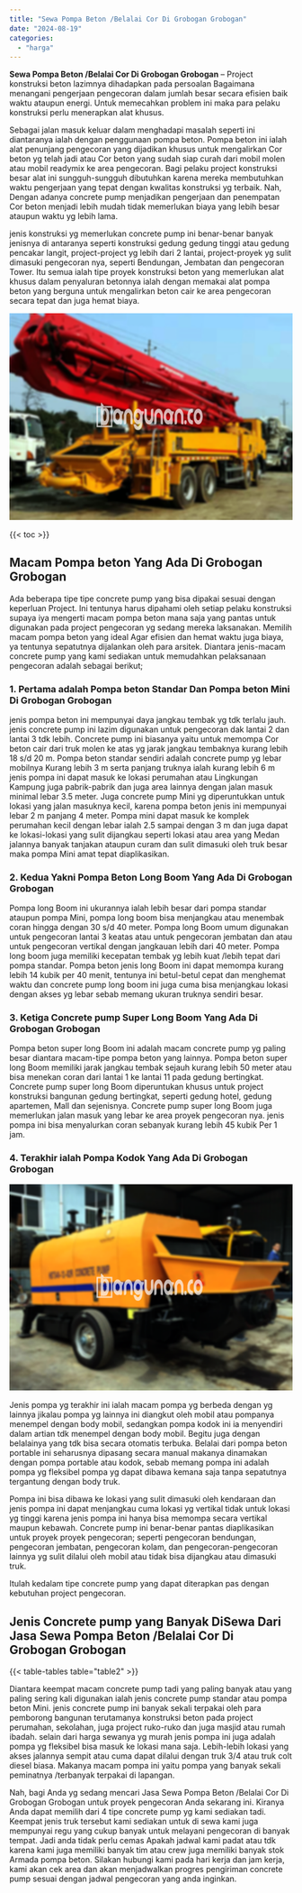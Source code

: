 ```yaml
---
title: "Sewa Pompa Beton /Belalai Cor Di Grobogan Grobogan"
date: "2024-08-19"
categories: 
  - "harga"
---
```


**Sewa Pompa Beton /Belalai Cor Di Grobogan Grobogan** – Project konstruksi beton lazimnya dihadapkan pada persoalan Bagaimana menangani pengerjaan pengecoran dalam jumlah besar secara efisien baik waktu ataupun energi. Untuk memecahkan problem ini maka para pelaku konstruksi perlu menerapkan alat khusus.

Sebagai jalan masuk keluar dalam menghadapi masalah seperti ini diantaranya ialah dengan penggunaan pompa beton. Pompa beton ini ialah alat penunjang pengecoran yang dijadikan khusus untuk mengalirkan Cor beton yg telah jadi atau Cor beton yang sudah siap curah dari mobil molen atau mobil readymix ke area pengecoran. Bagi pelaku project konstruksi besar alat ini sungguh-sungguh dibutuhkan karena mereka membutuhkan waktu pengerjaan yang tepat dengan kwalitas konstruksi yg terbaik. Nah, Dengan adanya concrete pump menjadikan pengerjaan dan penempatan Cor beton menjadi lebih mudah tidak memerlukan biaya yang lebih besar ataupun waktu yg lebih lama.

jenis konstruksi yg memerlukan concrete pump ini benar-benar banyak jenisnya di antaranya seperti konstruksi gedung gedung tinggi atau gedung pencakar langit, project-project yg lebih dari 2 lantai, project-proyek yg sulit dimasuki pengecoran nya, seperti Bendungan, Jembatan dan pengecoran Tower. Itu semua ialah tipe proyek konstruksi beton yang memerlukan alat khusus dalam penyaluran betonnya ialah dengan memakai alat pompa beton yang berguna untuk mengalirkan beton cair ke area pengecoran secara tepat dan juga hemat biaya.

![Sewa Pompa Beton /Belalai Cor Di Grobogan Grobogan](/images/sewa-concrete-pump-31.png)

{{< toc >}}

## Macam Pompa beton Yang Ada Di Grobogan Grobogan

Ada beberapa tipe tipe concrete pump yang bisa dipakai sesuai dengan keperluan Project. Ini tentunya harus dipahami oleh setiap pelaku konstruksi supaya iya mengerti macam pompa beton mana saja yang pantas untuk digunakan pada project pengecoran yg sedang mereka laksanakan. Memilih macam pompa beton yang ideal Agar efisien dan hemat waktu juga biaya, ya tentunya sepatutnya dijalankan oleh para arsitek. Diantara jenis-macam concrete pump yang kami sediakan untuk memudahkan pelaksanaan pengecoran adalah sebagai berikut;

### 1\. Pertama adalah Pompa beton Standar Dan Pompa beton Mini Di Grobogan Grobogan

jenis pompa beton ini mempunyai daya jangkau tembak yg tdk terlalu jauh. jenis concrete pump ini lazim digunakan untuk pengecoran dak lantai 2 dan lantai 3 tdk lebih. Concrete pump ini biasanya yaitu untuk memompa Cor beton cair dari truk molen ke atas yg jarak jangkau tembaknya kurang lebih 18 s/d 20 m. Pompa beton standar sendiri adalah concrete pump yg lebar mobilnya Kurang lebih 3 m serta panjang truknya ialah kurang lebih 6 m jenis pompa ini dapat masuk ke lokasi perumahan atau Lingkungan Kampung juga pabrik-pabrik dan juga area lainnya dengan jalan masuk minimal lebar 3.5 meter. Juga concrete pump Mini yg diperuntukkan untuk lokasi yang jalan masuknya kecil, karena pompa beton jenis ini mempunyai lebar 2 m panjang 4 meter. Pompa mini dapat masuk ke komplek perumahan kecil dengan lebar ialah 2.5 sampai dengan 3 m dan juga dapat ke lokasi-lokasi yang sulit dijangkau seperti lokasi atau area yang Medan jalannya banyak tanjakan ataupun curam dan sulit dimasuki oleh truk besar maka pompa Mini amat tepat diaplikasikan.

### 2\. Kedua Yakni Pompa Beton Long Boom Yang Ada Di Grobogan Grobogan

Pompa long Boom ini ukurannya ialah lebih besar dari pompa standar ataupun pompa Mini, pompa long boom bisa menjangkau atau menembak coran hingga dengan 30 s/d 40 meter. Pompa long Boom umum digunakan untuk pengecoran lantai 3 keatas atau untuk pengecoran jembatan dan atau untuk pengecoran vertikal dengan jangkauan lebih dari 40 meter. Pompa long boom juga memiliki kecepatan tembak yg lebih kuat /lebih tepat dari pompa standar. Pompa beton jenis long Boom ini dapat memompa kurang lebih 14 kubik per 40 menit, tentunya ini betul-betul cepat dan menghemat waktu dan concrete pump long boom ini juga cuma bisa menjangkau lokasi dengan akses yg lebar sebab memang ukuran truknya sendiri besar.

### 3\. Ketiga Concrete pump Super Long Boom Yang Ada Di Grobogan Grobogan

Pompa beton super long Boom ini adalah macam concrete pump yg paling besar diantara macam-tipe pompa beton yang lainnya. Pompa beton super long Boom memiliki jarak jangkau tembak sejauh kurang lebih 50 meter atau bisa menekan coran dari lantai 1 ke lantai 11 pada gedung bertingkat. Concrete pump super long Boom diperuntukan khusus untuk project konstruksi bangunan gedung bertingkat, seperti gedung hotel, gedung apartemen, Mall dan sejenisnya. Concrete pump super long Boom juga memerlukan jalan masuk yang lebar ke area proyek pengecoran nya. jenis pompa ini bisa menyalurkan coran sebanyak kurang lebih 45 kubik Per 1 jam.

### 4\. Terakhir ialah Pompa Kodok Yang Ada Di Grobogan Grobogan

![Sewa Pompa Beton /Belalai Cor Di Grobogan Grobogan](/images/sewa-concrete-pump-08.png)

Jenis pompa yg terakhir ini ialah macam pompa yg berbeda dengan yg lainnya jikalau pompa yg lainnya ini diangkut oleh mobil atau pompanya menempel dengan body mobil, sedangkan pompa kodok ini ia menyendiri dalam artian tdk menempel dengan body mobil. Begitu juga dengan belalainya yang tdk bisa secara otomatis terbuka. Belalai dari pompa beton portable ini seharusnya dipasang secara manual makanya dinamakan dengan pompa portable atau kodok, sebab memang pompa ini adalah pompa yg fleksibel pompa yg dapat dibawa kemana saja tanpa sepatutnya tergantung dengan body truk.

Pompa ini bisa dibawa ke lokasi yang sulit dimasuki oleh kendaraan dan jenis pompa ini dapat menjangkau cuma lokasi yg vertikal tidak untuk lokasi yg tinggi karena jenis pompa ini hanya bisa memompa secara vertikal maupun kebawah. Concrete pump ini benar-benar pantas diaplikasikan untuk proyek proyek pengecoran; seperti pengecoran bendungan, pengecoran jembatan, pengecoran kolam, dan pengecoran-pengecoran lainnya yg sulit dilalui oleh mobil atau tidak bisa dijangkau atau dimasuki truk.

Itulah kedalam tipe concrete pump yang dapat diterapkan pas dengan kebutuhan project pengecoran.

## Jenis Concrete pump yang Banyak DiSewa Dari Jasa Sewa Pompa Beton /Belalai Cor Di Grobogan Grobogan

{{< table-tables table="table2" >}}

Diantara keempat macam concrete pump tadi yang paling banyak atau yang paling sering kali digunakan ialah jenis concrete pump standar atau pompa beton Mini. jenis concrete pump ini banyak sekali terpakai oleh para pemborong bangunan terutamanya konstruksi beton pada project perumahan, sekolahan, juga project ruko-ruko dan juga masjid atau rumah ibadah. selain dari harga sewanya yg murah jenis pompa ini juga adalah pompa yg fleksibel bisa masuk ke lokasi mana saja. Lebih-lebih lokasi yang akses jalannya sempit atau cuma dapat dilalui dengan truk 3/4 atau truk colt diesel biasa. Makanya macam pompa ini yaitu pompa yang banyak sekali peminatnya /terbanyak terpakai di lapangan.

Nah, bagi Anda yg sedang mencari Jasa Sewa Pompa Beton /Belalai Cor Di Grobogan Grobogan untuk proyek pengecoran Anda sekarang ini. Kiranya Anda dapat memilih dari 4 tipe concrete pump yg kami sediakan tadi. Keempat jenis truk tersebut kami sediakan untuk di sewa kami juga mempunyai regu yang cukup banyak untuk melayani pengecoran di banyak tempat. Jadi anda tidak perlu cemas Apakah jadwal kami padat atau tdk karena kami juga memiliki banyak tim atau crew juga memiliki banyak stok Armada pompa beton. Silakan hubungi kami pada hari kerja dan jam kerja, kami akan cek area dan akan menjadwalkan progres pengiriman concrete pump sesuai dengan jadwal pengecoran yang anda inginkan.
